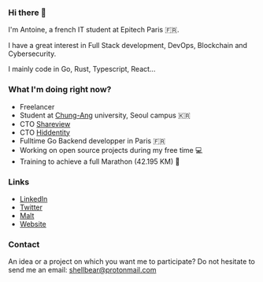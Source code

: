 ### Hi there 👋

I'm Antoine, a french IT student at Epitech Paris 🇫🇷.

I have a great interest in Full Stack development, DevOps, Blockchain and Cybersecurity.

I mainly code in Go, Rust, Typescript, React...

### What I'm doing right now?

- Freelancer
- Student at [Chung-Ang](https://neweng.cau.ac.kr/index.do) university, Seoul campus 🇰🇷
- CTO [Shareview](https://www.shareview.fr/)
- CTO [Hiddentity](https://hiddentity.fr/)
- Fulltime Go Backend developper in Paris 🇫🇷
- Working on open source projects during my free time 💻
- Training to achieve a full Marathon (42.195 KM) 🏃

### Links

- [LinkedIn](https://www.linkedin.com/in/antoine-ordonez/)
- [Twitter](https://twitter.com/_shellbear)
- [Malt](https://www.malt.fr/profile/antoineordonez)
- [Website](https://shellbear.me/)


### Contact

An idea or a project on which you want me to participate?
Do not hesitate to send me an email: [shellbear@protonmail.com](mailto:shellbear@protonmail.com)
